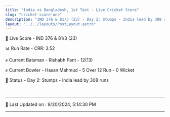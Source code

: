 ```yaml
---
title: "India vs Bangladesh, 1st Test - Live Cricket Score"
slug: "cricket-score-one"
description: "IND 376 & 81/3 (23) - Day 2: Stumps - India lead by 308 runs."
layout: "../../layouts/PostLayout.astro"
---
```


🔴 Live Score - IND 376 & 81/3 (23)  

📊 Run Rate - CRR: 3.52  

✊ Current Batsman - Rishabh Pant - 12(13)  

✊ Current Bowler - Hasan Mahmud - 5 Over 12 Run - 0 Wicket  

📑 Status - Day 2: Stumps - India lead by 308 runs

<br />

***

📝 Last Updated on : 9/20/2024, 5:14:30 PM

***


